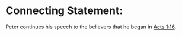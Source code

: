 # Connecting Statement:

Peter continues his speech to the believers that he began in [Acts 1:16](../01/16.md).